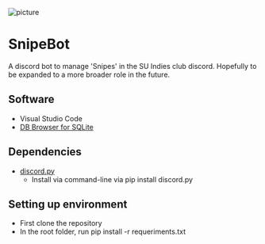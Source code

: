 ![picture](https://cdn.discordapp.com/icons/427276681510649866/d58764b8910cbbaeb78f2a327f014a54.png)

# SnipeBot

A discord bot to manage 'Snipes' in the SU Indies club discord. Hopefully to be expanded to a more broader role in the future.

## Software

* Visual Studio Code
* [DB Browser for SQLite](https://sqlitebrowser.org/dl/)

## Dependencies

* [discord.py](https://github.com/Rapptz/discord.py)
  * Install via command-line via pip install discord.py
 
## Setting up environment

* First clone the repository
* In the root folder, run pip install -r requeriments.txt
